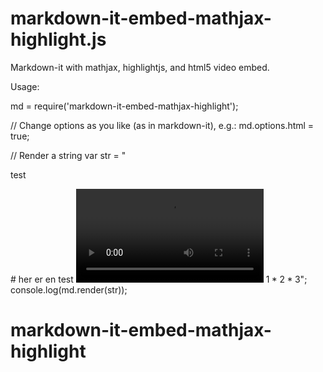 # markdown-it-embed-mathjax-highlight.js

Markdown-it with mathjax, highlightjs, and html5 video embed. 

Usage: 

md = require('markdown-it-embed-mathjax-highlight');

// Change options as you like (as in markdown-it), e.g.: 
md.options.html = true;

// Render a string
var str = "<p>test</p># her er en test ![test](./test/test.mp4) $1 *2* 3$";
console.log(md.render(str));



# markdown-it-embed-mathjax-highlight
